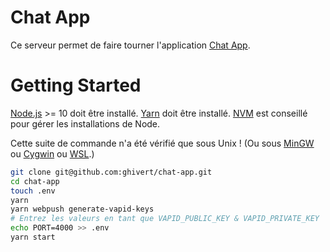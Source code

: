 # Chat App

Ce serveur permet de faire tourner l'application [Chat App](https://github.com/ghivert/chat-app-front).

# Getting Started

[Node.js](https://nodejs.org/en/) >= 10 doit être installé. [Yarn](https://yarnpkg.com/lang/en/) doit être installé. [NVM](https://github.com/nvm-sh/nvm) est conseillé pour gérer les installations de Node.

Cette suite de commande n'a été vérifié que sous Unix ! (Ou sous [MinGW](http://www.mingw.org/) ou [Cygwin](https://www.cygwin.com/) ou [WSL](https://docs.microsoft.com/fr-fr/windows/wsl/install-win10).)

```bash
git clone git@github.com:ghivert/chat-app.git
cd chat-app
touch .env
yarn
yarn webpush generate-vapid-keys
# Entrez les valeurs en tant que VAPID_PUBLIC_KEY & VAPID_PRIVATE_KEY
echo PORT=4000 >> .env
yarn start
```
